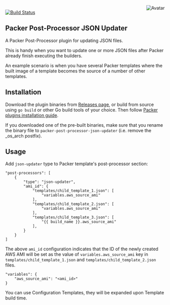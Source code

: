 <img align="right" src="https://raw.github.com/cliffano/packer-post-processor-json-updater/master/avatar.jpg" alt="Avatar"/>

[![Build Status](https://secure.travis-ci.org/cliffano/packer-post-processor-json-updater.png?branch=master)](http://travis-ci.org/cliffano/packer-post-processor-json-updater)

Packer Post-Processor JSON Updater
----------------------------------

A Packer Post-Processor plugin for updating JSON files.

This is handy when you want to update one or more JSON files after Packer already finish executing the builders.

An example scenario is when you have several Packer templates where the built image of a template becomes the source of a number of other templates.

Installation
------------

Download the plugin binaries from [Releases page](https://github.com/cliffano/packer-post-processor-json-updater/releases), or build from source using `go build` or other Go build tools of your choice. Then follow [Packer plugins installation guide](https://www.packer.io/docs/extend/plugins.html).

If you downloaded one of the pre-built binaries, make sure that you rename the binary file to `packer-post-processor-json-updater` (i.e. remove the _os_arch postfix).

Usage
-----

Add `json-updater` type to Packer template's post-processor section:

    "post-processors": [
        {
            "type": "json-updater",
            "ami_id": {
                "templates/child_template_1.json": [
                    "variables.aws_source_ami"
                ],
                "templates/child_template_2.json": [
                    "variables.aws_source_ami"
                ],
                "templates/child_template_3.json": [
                    "{{ build_name }}.aws_source_ami"
                ],
            }
        }
    ]

The above `ami_id` configuration indicates that the ID of the newly created AWS AMI will be set as the value of `variables.aws_source_ami` key in `templates/child_template_1.json` and `templates/child_template_2.json` files.

    "variables": {
        "aws_source_ami": "<ami_id>"
    }

You can use Configuration Templates, they will be expanded upon Template build time.
